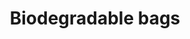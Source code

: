 ---
title: Biodegradable bags
description: "Performance Plastics Ltd is a leader in the production of biodegradable plastic bags in Mauritius. Since March 2016, we only manufacture 100% BIODEGRADABLE plastic handle bags."
image: src/assets/images/biobag.jpeg
imageAlt: Biodegradable vest bags
products:
  - title: S3M PLAIN
    subtitle: Vest bag
    specs:
      - "Dimension: 14 x 16 inches"
      - "Gusset: 2 x 2.25 inches"
      - "Thickness: 20 microns"
  - title: S PLAIN
    subtitle: Vest bag
    specs:
      - "Dimension: 15 x 17 inches"
      - "Gusset: 2 x 2.5 inches"
      - "Thickness: 20 microns"
  - title: XL19 PLAIN
    subtitle: Vest bag
    specs:
      - "Dimension: 17.5 x 19 inches"
      - "Gusset: 2 x 3 inches"
      - "Thickness: 25 microns"
  - title: 3XL PLAIN
    subtitle: Vest bag
    specs:
      - "Dimension: 27 x 25 inches"
      - "Gusset: 2 x 5.5 inches"
      - "Thickness: 20 microns"
  - title: 10*14
    subtitle: Die cut handle bag
    specs:
      - "Dimension: 10 x 14 inches"
      - "Thickness: 60 microns"
  - title: 15*20
    subtitle: Die cut handle bag
    specs:
      - "Dimension: 15 x 20 inches"
      - "Thickness: 70 microns"
  - title: 9*12 Bio
    subtitle: Bags on roll
    specs:
      - "Dimension: 9 x 12 inches"
      - "Thickness: 14 microns"
      - "Per Roll: 500pcs"
  - title: 28*42.5 Bio
    subtitle: Bags on roll
    specs:
      - "Dimension: 28 x 42.5 cms"
      - "Thickness: 14 microns"
      - "Per Roll: 200pcs, 500pcs"
---